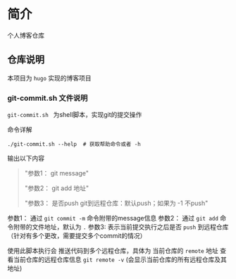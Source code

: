 # 简介
个人博客仓库

## 仓库说明

本项目为 `hugo` 实现的博客项目

### git-commit.sh 文件说明

`git-commit.sh ` 为shell脚本，实现git的提交操作

命令详解

```shell
./git-commit.sh --help  # 获取帮助命令或者 -h
```
输出以下内容

> "参数1： git message"
>
> "参数2： git add 地址"
>
> "参数3： 是否push git到远程仓库：默认push；如果为 -1 不push"

参数1： 通过 `git commit -m` 命令附带的message信息
参数2： 通过 `git add` 命令附带的文件地址，默认为 `.`
参数3:  表示当前提交执行之后是否 `push` 到远程仓库（针对有多个更改，需要提交多个commit的情况）

使用此脚本执行会 推送代码到多个远程仓库，具体为 当前仓库的 `remote` 地址
查看当前仓库的远程仓库信息 `git remote -v` (会显示当前仓库的所有远程仓库及其地址)
